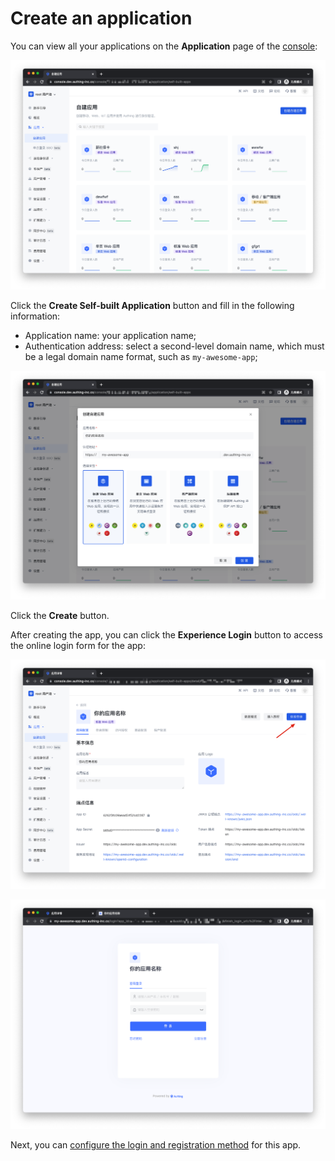 # Create an application

<LastUpdated/>

You can view all your applications on the **Application** page of the [console](https://console.genauth.ai):

<img src="./images/create-app01.png" alt="drawing"/>

Click the **Create Self-built Application** button and fill in the following information:

- Application name: your application name;
- Authentication address: select a second-level domain name, which must be a legal domain name format, such as `my-awesome-app`;
<!-- - Callback link: This link needs to fill in your business callback address. After the user logs in to this application, the browser will jump to this address, where you can exchange user information. Example: `https://myawesomeapp.com/login/callback`. -->

![](./images/create-app02.png)

Click the **Create** button.

After creating the app, you can click the **Experience Login** button to access the online login form for the app:

![](./images/create-app03.png)

![](./images/create-app04.png)

Next, you can [configure the login and registration method](/guides/app-new/create-app/login-control.md) for this app.
